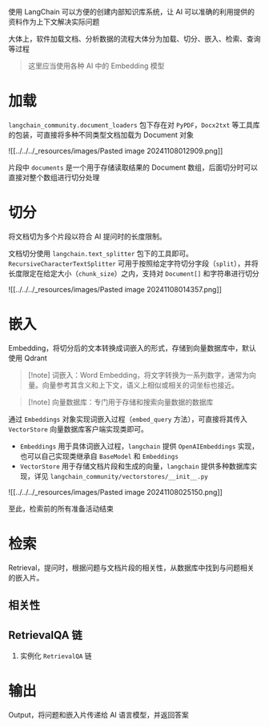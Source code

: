 使用 LangChain 可以方便的创建内部知识库系统，让 AI 可以准确的利用提供的资料作为上下文解决实际问题

大体上，软件加载文档、分析数据的流程大体分为加载、切分、嵌入、检索、查询等过程

> 这里应当使用各种 AI 中的 Embedding 模型
# 加载

`langchain_community.document_loaders` 包下存在对 `PyPDF`，`Docx2txt` 等工具库的包装，可直接将多种不同类型文档加载为 Document 对象

![[../../../_resources/images/Pasted image 20241108012909.png]]

片段中 `documents` 是一个用于存储读取结果的 Document 数组，后面切分时可以直接对整个数组进行切分处理
# 切分

将文档切为多个片段以符合 AI 提问时的长度限制。

文档切分使用 `langchain.text_splitter` 包下的工具即可。`RecursiveCharacterTextSplitter` 可用于按照给定字符切分字段（`split`），并将长度限定在给定大小（`chunk_size`）之内，支持对 `Document[]` 和字符串进行切分

![[../../../_resources/images/Pasted image 20241108014357.png]]
# 嵌入

Embedding，将切分后的文本转换成词嵌入的形式，存储到向量数据库中，默认使用 Qdrant

> [!note] 词嵌入：Word Embedding，将文字转换为一系列数字，通常为向量。向量参考其含义和上下文，语义上相似或相关的词坐标也接近。

> [!note] 向量数据库：专门用于存储和搜索向量数据的数据库

通过 `Embeddings` 对象实现词嵌入过程（`embed_query` 方法），可直接将其传入 `VectorStore` 向量数据库客户端实现类即可。
- `Embeddings` 用于具体词嵌入过程，`langchain` 提供 `OpenAIEmbeddings` 实现，也可以自己实现类继承自 `BaseModel` 和 `Embeddings`
- `VectorStore` 用于存储文档片段和生成的向量，`langchain` 提供多种数据库实现，详见 `langchain_community/vectorstores/__init__.py`

![[../../../_resources/images/Pasted image 20241108025150.png]]

至此，检索前的所有准备活动结束
# 检索

Retrieval，提问时，根据问题与文档片段的相关性，从数据库中找到与问题相关的嵌入片。
## 相关性


## RetrievalQA 链

1. 实例化 `RetrievalQA` 链
# 输出

Output，将问题和嵌入片传递给 AI 语言模型，并返回答案
